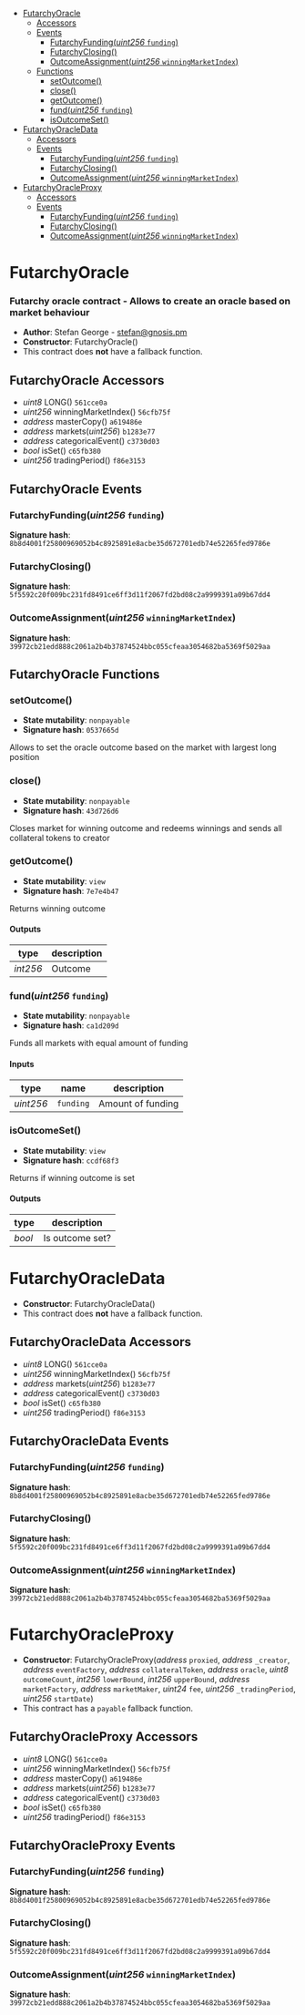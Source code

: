 * [FutarchyOracle](#futarchyoracle)
  * [Accessors](#futarchyoracle-accessors)
  * [Events](#futarchyoracle-events)
    * [FutarchyFunding(*uint256* `funding`)](#futarchyfundinguint256-funding)
    * [FutarchyClosing()](#futarchyclosing)
    * [OutcomeAssignment(*uint256* `winningMarketIndex`)](#outcomeassignmentuint256-winningmarketindex)
  * [Functions](#futarchyoracle-functions)
    * [setOutcome()](#setoutcome)
    * [close()](#close)
    * [getOutcome()](#getoutcome)
    * [fund(*uint256* `funding`)](#funduint256-funding)
    * [isOutcomeSet()](#isoutcomeset)
* [FutarchyOracleData](#futarchyoracledata)
  * [Accessors](#futarchyoracledata-accessors)
  * [Events](#futarchyoracledata-events)
    * [FutarchyFunding(*uint256* `funding`)](#futarchyfundinguint256-funding)
    * [FutarchyClosing()](#futarchyclosing)
    * [OutcomeAssignment(*uint256* `winningMarketIndex`)](#outcomeassignmentuint256-winningmarketindex)
* [FutarchyOracleProxy](#futarchyoracleproxy)
  * [Accessors](#futarchyoracleproxy-accessors)
  * [Events](#futarchyoracleproxy-events)
    * [FutarchyFunding(*uint256* `funding`)](#futarchyfundinguint256-funding)
    * [FutarchyClosing()](#futarchyclosing)
    * [OutcomeAssignment(*uint256* `winningMarketIndex`)](#outcomeassignmentuint256-winningmarketindex)

# FutarchyOracle

### Futarchy oracle contract - Allows to create an oracle based on market behaviour

- **Author**: Stefan George - <stefan@gnosis.pm>
- **Constructor**: FutarchyOracle()
- This contract does **not** have a fallback function.

## FutarchyOracle Accessors

* *uint8* LONG() `561cce0a`
* *uint256* winningMarketIndex() `56cfb75f`
* *address* masterCopy() `a619486e`
* *address* markets(*uint256*) `b1283e77`
* *address* categoricalEvent() `c3730d03`
* *bool* isSet() `c65fb380`
* *uint256* tradingPeriod() `f86e3153`

## FutarchyOracle Events

### FutarchyFunding(*uint256* `funding`)

**Signature hash**: `8b8d4001f25800969052b4c8925891e8acbe35d672701edb74e52265fed9786e`

### FutarchyClosing()

**Signature hash**: `5f5592c20f009bc231fd8491ce6ff3d11f2067fd2bd08c2a9999391a09b67dd4`

### OutcomeAssignment(*uint256* `winningMarketIndex`)

**Signature hash**: `39972cb21edd888c2061a2b4b37874524bbc055cfeaa3054682ba5369f5029aa`

## FutarchyOracle Functions

### setOutcome()

- **State mutability**: `nonpayable`
- **Signature hash**: `0537665d`

Allows to set the oracle outcome based on the market with largest long position

### close()

- **State mutability**: `nonpayable`
- **Signature hash**: `43d726d6`

Closes market for winning outcome and redeems winnings and sends all collateral tokens to creator

### getOutcome()

- **State mutability**: `view`
- **Signature hash**: `7e7e4b47`

Returns winning outcome

#### Outputs

| type     | description |
| -------- | ----------- |
| *int256* | Outcome     |

### fund(*uint256* `funding`)

- **State mutability**: `nonpayable`
- **Signature hash**: `ca1d209d`

Funds all markets with equal amount of funding

#### Inputs

| type      | name      | description       |
| --------- | --------- | ----------------- |
| *uint256* | `funding` | Amount of funding |

### isOutcomeSet()

- **State mutability**: `view`
- **Signature hash**: `ccdf68f3`

Returns if winning outcome is set

#### Outputs

| type   | description     |
| ------ | --------------- |
| *bool* | Is outcome set? |

# FutarchyOracleData

- **Constructor**: FutarchyOracleData()
- This contract does **not** have a fallback function.

## FutarchyOracleData Accessors

* *uint8* LONG() `561cce0a`
* *uint256* winningMarketIndex() `56cfb75f`
* *address* markets(*uint256*) `b1283e77`
* *address* categoricalEvent() `c3730d03`
* *bool* isSet() `c65fb380`
* *uint256* tradingPeriod() `f86e3153`

## FutarchyOracleData Events

### FutarchyFunding(*uint256* `funding`)

**Signature hash**: `8b8d4001f25800969052b4c8925891e8acbe35d672701edb74e52265fed9786e`

### FutarchyClosing()

**Signature hash**: `5f5592c20f009bc231fd8491ce6ff3d11f2067fd2bd08c2a9999391a09b67dd4`

### OutcomeAssignment(*uint256* `winningMarketIndex`)

**Signature hash**: `39972cb21edd888c2061a2b4b37874524bbc055cfeaa3054682ba5369f5029aa`

# FutarchyOracleProxy

- **Constructor**: FutarchyOracleProxy(*address* `proxied`, *address* `_creator`, *address* `eventFactory`, *address* `collateralToken`, *address* `oracle`, *uint8* `outcomeCount`, *int256* `lowerBound`, *int256* `upperBound`, *address* `marketFactory`, *address* `marketMaker`, *uint24* `fee`, *uint256* `_tradingPeriod`, *uint256* `startDate`)
- This contract has a `payable` fallback function.

## FutarchyOracleProxy Accessors

* *uint8* LONG() `561cce0a`
* *uint256* winningMarketIndex() `56cfb75f`
* *address* masterCopy() `a619486e`
* *address* markets(*uint256*) `b1283e77`
* *address* categoricalEvent() `c3730d03`
* *bool* isSet() `c65fb380`
* *uint256* tradingPeriod() `f86e3153`

## FutarchyOracleProxy Events

### FutarchyFunding(*uint256* `funding`)

**Signature hash**: `8b8d4001f25800969052b4c8925891e8acbe35d672701edb74e52265fed9786e`

### FutarchyClosing()

**Signature hash**: `5f5592c20f009bc231fd8491ce6ff3d11f2067fd2bd08c2a9999391a09b67dd4`

### OutcomeAssignment(*uint256* `winningMarketIndex`)

**Signature hash**: `39972cb21edd888c2061a2b4b37874524bbc055cfeaa3054682ba5369f5029aa`
